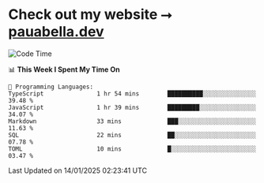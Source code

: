 # Check out my website ⭢ [pauabella.dev](https://pauabella.dev)

<!--START_SECTION:waka-->
![Code Time](http://img.shields.io/badge/Code%20Time-4%2C003%20hrs%2022%20mins-blue)

📊 **This Week I Spent My Time On** 

```text
💬 Programming Languages: 
TypeScript               1 hr 54 mins        ██████████░░░░░░░░░░░░░░░   39.48 % 
JavaScript               1 hr 39 mins        █████████░░░░░░░░░░░░░░░░   34.07 % 
Markdown                 33 mins             ███░░░░░░░░░░░░░░░░░░░░░░   11.63 % 
SQL                      22 mins             ██░░░░░░░░░░░░░░░░░░░░░░░   07.78 % 
TOML                     10 mins             █░░░░░░░░░░░░░░░░░░░░░░░░   03.47 % 
```


 Last Updated on 14/01/2025 02:23:41 UTC
<!--END_SECTION:waka-->
